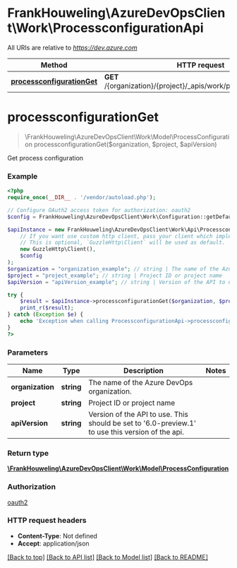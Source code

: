 # FrankHouweling\AzureDevOpsClient\Work\ProcessconfigurationApi

All URIs are relative to *https://dev.azure.com*

Method | HTTP request | Description
------------- | ------------- | -------------
[**processconfigurationGet**](ProcessconfigurationApi.md#processconfigurationGet) | **GET** /{organization}/{project}/_apis/work/processconfiguration | 


# **processconfigurationGet**
> \FrankHouweling\AzureDevOpsClient\Work\Model\ProcessConfiguration processconfigurationGet($organization, $project, $apiVersion)



Get process configuration

### Example
```php
<?php
require_once(__DIR__ . '/vendor/autoload.php');

// Configure OAuth2 access token for authorization: oauth2
$config = FrankHouweling\AzureDevOpsClient\Work\Configuration::getDefaultConfiguration()->setAccessToken('YOUR_ACCESS_TOKEN');

$apiInstance = new FrankHouweling\AzureDevOpsClient\Work\Api\ProcessconfigurationApi(
    // If you want use custom http client, pass your client which implements `GuzzleHttp\ClientInterface`.
    // This is optional, `GuzzleHttp\Client` will be used as default.
    new GuzzleHttp\Client(),
    $config
);
$organization = "organization_example"; // string | The name of the Azure DevOps organization.
$project = "project_example"; // string | Project ID or project name
$apiVersion = "apiVersion_example"; // string | Version of the API to use.  This should be set to '6.0-preview.1' to use this version of the api.

try {
    $result = $apiInstance->processconfigurationGet($organization, $project, $apiVersion);
    print_r($result);
} catch (Exception $e) {
    echo 'Exception when calling ProcessconfigurationApi->processconfigurationGet: ', $e->getMessage(), PHP_EOL;
}
?>
```

### Parameters

Name | Type | Description  | Notes
------------- | ------------- | ------------- | -------------
 **organization** | **string**| The name of the Azure DevOps organization. |
 **project** | **string**| Project ID or project name |
 **apiVersion** | **string**| Version of the API to use.  This should be set to &#39;6.0-preview.1&#39; to use this version of the api. |

### Return type

[**\FrankHouweling\AzureDevOpsClient\Work\Model\ProcessConfiguration**](../Model/ProcessConfiguration.md)

### Authorization

[oauth2](../../README.md#oauth2)

### HTTP request headers

 - **Content-Type**: Not defined
 - **Accept**: application/json

[[Back to top]](#) [[Back to API list]](../../README.md#documentation-for-api-endpoints) [[Back to Model list]](../../README.md#documentation-for-models) [[Back to README]](../../README.md)

